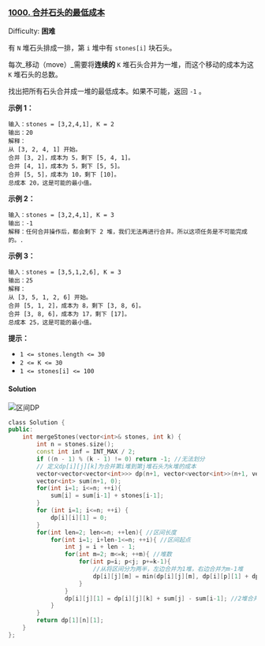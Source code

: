 ### [1000\. 合并石头的最低成本](https://leetcode-cn.com/problems/minimum-cost-to-merge-stones/)

Difficulty: **困难**


有 `N` 堆石头排成一排，第 `i` 堆中有 `stones[i]` 块石头。

每次_移动（move）_需要将**连续的** `K` 堆石头合并为一堆，而这个移动的成本为这 `K` 堆石头的总数。

找出把所有石头合并成一堆的最低成本。如果不可能，返回 `-1` 。

**示例 1：**

```
输入：stones = [3,2,4,1], K = 2
输出：20
解释：
从 [3, 2, 4, 1] 开始。
合并 [3, 2]，成本为 5，剩下 [5, 4, 1]。
合并 [4, 1]，成本为 5，剩下 [5, 5]。
合并 [5, 5]，成本为 10，剩下 [10]。
总成本 20，这是可能的最小值。
```

**示例 2：**

```
输入：stones = [3,2,4,1], K = 3
输出：-1
解释：任何合并操作后，都会剩下 2 堆，我们无法再进行合并。所以这项任务是不可能完成的。.
```

**示例 3：**

```
输入：stones = [3,5,1,2,6], K = 3
输出：25
解释：
从 [3, 5, 1, 2, 6] 开始。
合并 [5, 1, 2]，成本为 8，剩下 [3, 8, 6]。
合并 [3, 8, 6]，成本为 17，剩下 [17]。
总成本 25，这是可能的最小值。
```

**提示：**

*   `1 <= stones.length <= 30`
*   `2 <= K <= 30`
*   `1 <= stones[i] <= 100`


#### Solution

![区间DP](https://leetcode-cn.com/problems/minimum-cost-to-merge-stones/solution/yi-dong-you-yi-dao-nan-yi-bu-bu-shuo-ming-si-lu-he/)

```cpp
​class Solution {
public:
    int mergeStones(vector<int>& stones, int k) {
        int n = stones.size();
        const int inf = INT_MAX / 2;
        if ((n - 1) % (k - 1) != 0) return -1; //无法划分
        // 定义dp[i][j][k]为合并第i堆到第j堆石头为k堆的成本
        vector<vector<vector<int>>> dp(n+1, vector<vector<int>>(n+1, vector<int>(k+1, inf)));
        vector<int> sum(n+1, 0);
        for(int i=1; i<=n; ++i){
            sum[i] = sum[i-1] + stones[i-1];
        }
        for (int i=1; i<=n; ++i) {
            dp[i][i][1] = 0;
        }
        for(int len=2; len<=n; ++len){ //区间长度
            for(int i=1; i+len-1<=n; ++i){ //区间起点
                int j = i + len - 1;
                for(int m=2; m<=k; ++m){ //堆数
                    for(int p=i; p<j; p+=k-1){
                        //从将区间分为两半，左边合并为1堆，右边合并为m-1堆
                        dp[i][j][m] = min(dp[i][j][m], dp[i][p][1] + dp[p+1][j][m-1]); 
                    }
                }
                dp[i][j][1] = dp[i][j][k] + sum[j] - sum[i-1]; //2堆合并为1堆时，还要加上所有石头的和
            }
        }
        return dp[1][n][1];
    }
};
```